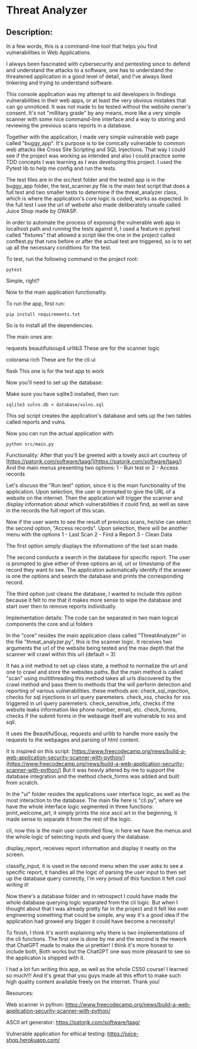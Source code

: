 # Threat Analyzer

## Description:

In a few words, this is a command-line tool that helps you find vulnerabilities in Web Applications.

I always been fascinated with cybersecurity and pentesting since to defend and understand the attacks to a software, one has to understand the threatened application in a good level of detail, and I've always liked tinkering and trying to understand software.

This console application was my attempt to aid developers in findings vulnerabilities in their web apps,
or at least the very obvious mistakes that can go unnoticed. It was not made to be tested without the website owner's consent.
It's not "millitary grade" by any means, more like a very simple scanner with some nice command-line interface and
a way to storing and reviewing the previous scans reports in a database.

Together with the application, I made very simple vulnerable web page called "buggy_app". It's purpose is to be comically vulnerable to
common web attacks like Cross Site Scripting  and SQL Injections. That way I could see if the project was working as intended and also
I could practice some TDD concepts I was learning as I was developing this project. I used the Pytest lib to help me config and run the tests.

The test files are in the src/test folder and the tested app is in the buggy_app folder, the test_scanner.py file is the
main test script that does a full test and two smaller tests to determine if the threat_analyzer class, which is where the application's core logic is coded, works as expected. In the full test I use the url of website also made deliberately unsafe called Juice Shop made by
OWASP.

In order to automate the process of exposing the vulnerable web app in localhost path and running the tests against it,
I used a feature in pytest called "fixtures" that allowed a script like the one in the project called conftest.py
that runs before or after the actual test are triggered, so is to set up all the necessary conditions for the test.

To test, run the following command in the project root:

```console
pytest 
```

Simple, right?

Now to the main application functionality.

To run the app, first run:

```console
pip install requirements.txt
```

So is to install all the dependencies.

The main ones are:

requests
beautifulsoup4
urllib3
These are for the scanner logic

colorama
rich
These are for the cli ui

flask
This one is for the test app to work

Now you'll need to set up the database:

Make sure you have sqlite3 installed, then run:

```console
sqlite3 vulns.db < database/vulns.sql
```

This sql script creates the application's database and sets up the two tables called reports and vulns.

Now you can run the actual application with:

```console
python src/main.py
```

Functionality:
After that you'll be greeted with a lovely ascii art courtesy of [https://patorjk.com/software/taag/](https://patorjk.com/software/taag/)
And the main menus presenting two options:
1 - Run test
or
2 - Access records

Let's discuss the "Run test" option, since it is the main functionality of the application.
Upon selection, the user is prompted to give the URL of a website on the internet.
Then the application will trigger the scanner and display information about which vulnerabilities it could find,
as well as save in the records the full report of this scan.

Now if the user wants to see the result of previous scans, he/she can select the second option, "Access records".
Upon selection, there will be another menu with the options
1 - Last Scan
2 - Find a Report
3 - Clean Data

The first option simply displays the informationn of the last scan made.

The second conducts a search in the database for specific report.
The user is prompted to give either of three options an id, url or timestamp of the record they want to see.
The application automatically identify if the answer is one the options and search the database and prints the corresponding record.

The third option just cleans the database, I wanted to include this option because it felt to me that it makes more sense to
wipe the database and start over then to remove reports individually.

Implementation details:
The code can be separated in two main logical components the core and ui folders

In the "core" resides the main application class called "ThreatAnalyzer" in the file "threat_analyzer.py", this is the scanner logic.
It receives two arguments the url of the website being tested and the max depth that the scanner will crawl within this url (default = 3)

It has a init method to set up class state, a method to normalize the url and one to crawl and store the websites paths.
But the main method is called "scan"
using multithreading this method takes all urls discovered by the crawl method and pass them to methods that the will perform
detection and reporting of various vulnerabilities.
these methods are:
check_sql_injection, checks for sql injections in url query paremeters.
check_xss, checks for xss triggered in url query paremeters.
check_sensitive_info, checks if the website leaks information like phone number, email, etc.
check_forms, checks if the submit forms in the webpage itself are vulnerable to xss and sqli.

It uses the BeautifulSoup, requests and urllib to handle more easily the requests to the webpages and parsing of html content.

It is inspired on this script: [https://www.freecodecamp.org/news/build-a-web-application-security-scanner-with-python/](https://www.freecodecamp.org/news/build-a-web-application-security-scanner-with-python/)
But it was heavly altered by me to support the database integration and the method check_forms was added and built from scratch.

In the "ui" folder resides the applications user interface logic, as well as the most interaction to the database.
The main file here is "cli.py", where we have the whole interface logic segmented in three functions:
print_welcome_art, it simply prints the nice ascii art in the beginning, it made sense to separate it from the rest of the logic.

cli, now this is the main user controlled flow, in here we have the menus and the whole logic of selecting inputs and query the database.

display_report, receives report information and display it neatly on the screen.

classify_input, it is used in the second menu when the user asks to see a specific report, it handles all the logic of parsing the user input to then set up the database query correctly, I'm very proud of this function it felt cool writing it!

Now there's a database folder and in retrospect I could have made the whole database querying logic separated from the cli logic. But when
I thought about that I was already pretty far in the project and it felt like over engineering something that could be simple, any way it's a good idea if the application had growed any bigger it could have become a necessity!

To finish, I think it's worth explaining why there is two implementations of the cli functions.
The first one is done by me and the second is the rework that ChatGPT made to make the ui prettier! I think it's more honest to include both, Both works but the ChatGPT one was more pleasant to see so the applicaton is shipped with it.

I had a lot fun writing this app, as well as the whole CS50 course! I learned so much!!!
And it's great that you guys made all this effort to make such high quality content available freely on the internet. Thank you!

Resources:

Web scanner in python: https://www.freecodecamp.org/news/build-a-web-application-security-scanner-with-python/

ASCII art generator: https://patorjk.com/software/taag/

Vulnerable application for ethical testing: https://juice-shop.herokuapp.com/